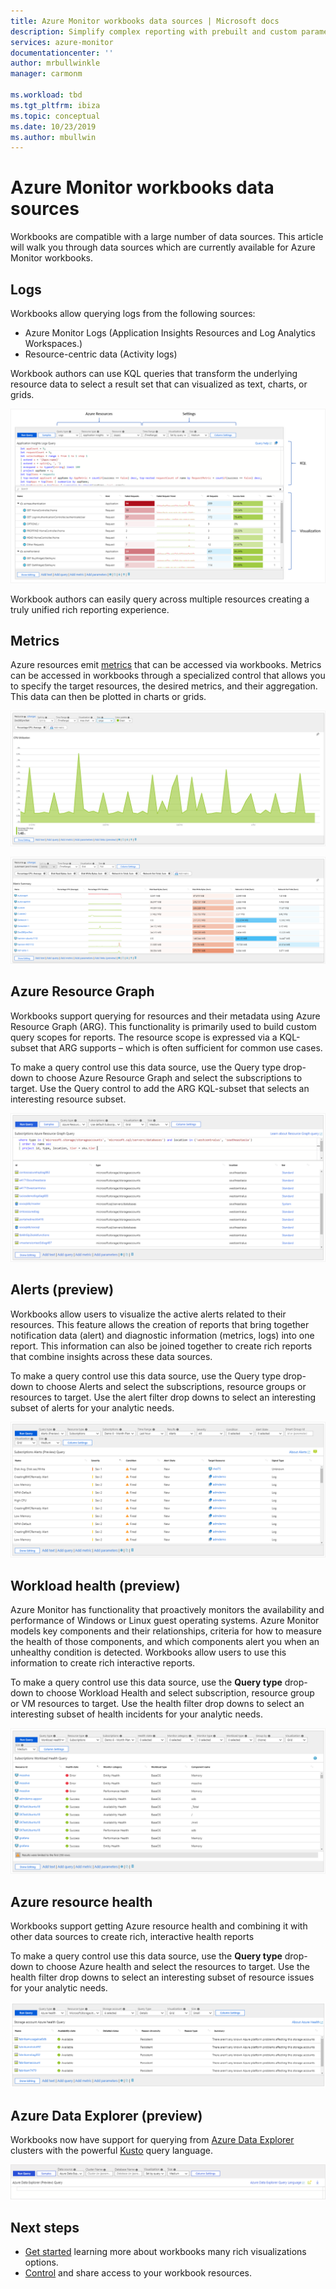 ```yaml
---
title: Azure Monitor workbooks data sources | Microsoft docs
description: Simplify complex reporting with prebuilt and custom parameterized Azure Monitor Workbooks built from multiple data sources 
services: azure-monitor
documentationcenter: ''
author: mrbullwinkle
manager: carmonm

ms.workload: tbd
ms.tgt_pltfrm: ibiza
ms.topic: conceptual
ms.date: 10/23/2019
ms.author: mbullwin
---
```


# Azure Monitor workbooks data sources

Workbooks are compatible with a large number of data sources. This article will walk you through data sources which are currently available for Azure Monitor workbooks.

## Logs

Workbooks allow querying logs from the following sources:

* Azure Monitor Logs (Application Insights Resources and Log Analytics Workspaces.)
* Resource-centric data (Activity logs)

Workbook authors can use KQL queries that transform the underlying resource data to select a result set that can visualized as text, charts, or grids.

![Screenshot of workbooks logs report interface](./media/workbooks-overview/logs.png)

Workbook authors can easily query across multiple resources creating a truly unified rich reporting experience.

## Metrics

Azure resources emit [metrics](data-platform-metrics.md) that can be accessed via workbooks. Metrics can be accessed in workbooks through a specialized control that allows you to specify the target resources, the desired metrics, and their aggregation. This data can then be plotted in charts or grids.

![Screenshot of workbook metrics charts of cpu utilization](./media/workbooks-overview/metrics-graph.png)

![Screenshot of workbook metrics interface](./media/workbooks-overview/metrics.png)

## Azure Resource Graph 

Workbooks support querying for resources and their metadata using Azure Resource Graph (ARG). This functionality is primarily used to build custom query scopes for reports. The resource scope is expressed via a KQL-subset that ARG supports – which is often sufficient for common use cases.

To make a query control use this data source, use the Query type drop-down to choose Azure Resource Graph and select the subscriptions to target. Use the Query control to add the ARG KQL-subset that selects an interesting resource subset.


![Screenshot of Azure Resource Graph KQL query](./media/workbooks-overview/azure-resource-graph.png)

## Alerts (preview)

Workbooks allow users to visualize the active alerts related to their resources. This feature allows the creation of reports that bring together notification data (alert) and diagnostic information (metrics, logs) into one report. This information can also be joined together to create rich reports that combine insights across these data sources.

To make a query control use this data source, use the Query type drop-down to choose Alerts and select the subscriptions, resource groups or resources to target. Use the alert filter drop downs to select an interesting subset of alerts for your analytic needs.

![Screenshot of alerts query](./media/workbooks-overview/alerts.png)

## Workload health (preview)

Azure Monitor has functionality that proactively monitors the availability and performance of Windows or Linux guest operating systems. Azure Monitor models key components and their relationships, criteria for how to measure the health of those components, and which components alert you when an unhealthy condition is detected. Workbooks allow users to use this information to create rich interactive reports.

To make a query control use this data source, use the **Query type** drop-down to choose Workload Health and select subscription, resource group or VM resources to target. Use the health filter drop downs to select an interesting subset of health incidents for your analytic needs.

![Screenshot of alerts query](./media/workbooks-overview/workload-health.png)

## Azure resource health 

Workbooks support getting Azure resource health and combining it with other data sources to create rich, interactive health reports

To make a query control use this data source, use the **Query type** drop-down to choose Azure health and select the resources to target. Use the health filter drop downs to select an interesting subset of resource issues for your analytic needs.

![Screenshot of alerts query](./media/workbooks-overview/resource-health.png)

## Azure Data Explorer (preview)

Workbooks now have support for querying from [Azure Data Explorer](https://docs.microsoft.com/azure/data-explorer/) clusters with the powerful [Kusto](https://docs.microsoft.com/azure/kusto/query/index) query language.   

![Screenshot of Kusto query window](./media/workbooks-overview/data-explorer.png)

## Next steps

* [Get started](workbooks-visualizations.md) learning more about workbooks many rich visualizations options.
* [Control](workbooks-access-control.md) and share access to your workbook resources.
